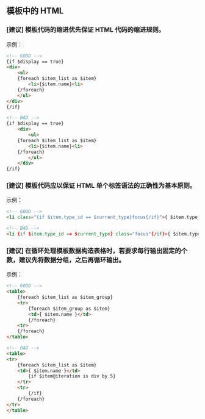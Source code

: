 ## 模板中的 HTML

### [建议] 模板代码的缩进优先保证 HTML 代码的缩进规则。

示例：

```html
<!-- GOOD -->
{if $display == true}
<div>
    <ul>
    {foreach $item_list as $item}
        <li>{$item.name}<li>
    {/foreach}
    </ul>
</div>
{/if}

<!-- BAD -->
{if $display == true}
    <div>
        <ul>
    {foreach $item_list as $item}
        <li>{$item.name}<li>
    {/foreach}
        </ul>
    </div>
{/if}
```

### [建议] 模板代码应以保证 HTML 单个标签语法的正确性为基本原则。

示例：

```html
<!-- GOOD -->
<li class="{if $item.type_id == $current_type}focus{/if}">{ $item.type_name }</li>

<!-- BAD -->
<li {if $item.type_id == $current_type} class="focus"{/if}>{ $item.type_name }</li>
```

### [建议] 在循环处理模板数据构造表格时，若要求每行输出固定的个数，建议先将数据分组，之后再循环输出。

示例：

```html
<!-- GOOD -->
<table>
    {foreach $item_list as $item_group}
    <tr>
        {foreach $item_group as $item}
        <td>{ $item.name }</td>
        {/foreach}
    <tr>
    {/foreach}
</table>

<!-- BAD -->
<table>
<tr>
    {foreach $item_list as $item}
    <td>{ $item.name }</td>
        {if $item@iteration is div by 5}
    </tr>
    <tr>
        {/if}
    {/foreach}
</tr>
</table>
```
